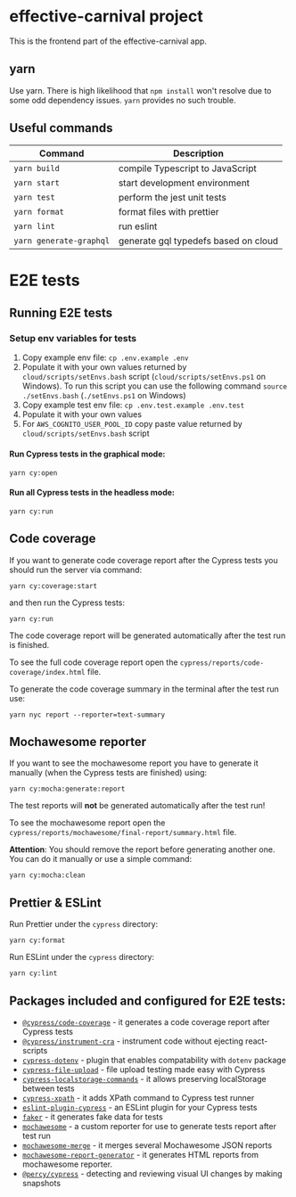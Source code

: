 # effective-carnival project

This is the frontend part of the effective-carnival app.

## yarn

Use yarn. There is high likelihood that `npm install` won't resolve due to some odd dependency issues. `yarn` provides no such trouble.

## Useful commands

Command                                                                 | Description
-----                                                                   | -----------
`yarn build`                                                            | compile Typescript to JavaScript
`yarn start`                                                            | start development environment
`yarn test`                                                             | perform the jest unit tests
`yarn format`                                                           | format files with prettier
`yarn lint`                                                             | run eslint
`yarn generate-graphql`                                                 | generate gql typedefs based on cloud

# E2E tests

## Running E2E tests

### Setup env variables for tests

1. Copy example env file: `cp .env.example .env`
2. Populate it with your own values returned by `cloud/scripts/setEnvs.bash` script (`cloud/scripts/setEnvs.ps1` on Windows). 
To run this script you can use the following command `source ./setEnvs.bash` (`./setEnvs.ps1` on Windows)
3. Copy example test env file: `cp .env.test.example .env.test`
4. Populate it with your own values
5. For `AWS_COGNITO_USER_POOL_ID` copy paste value returned by `cloud/scripts/setEnvs.bash` script
#### Run Cypress tests in the graphical mode:

```
yarn cy:open
```

#### Run all Cypress tests in the headless mode:

```
yarn cy:run
```

## Code coverage

If you want to generate code coverage report after the Cypress tests you should run the server via command:

```
yarn cy:coverage:start
```

and then run the Cypress tests:

```
yarn cy:run
```

The code coverage report will be generated automatically after the test run is finished.

To see the full code coverage report open the `cypress/reports/code-coverage/index.html` file.

To generate the code coverage summary in the terminal after the test run use:
```
yarn nyc report --reporter=text-summary
```

## Mochawesome reporter

If you want to see the mochawesome report you have to generate it manually (when the Cypress tests are finished) using:

```
yarn cy:mocha:generate:report
```

The test reports will **not** be generated automatically after the test run!

To see the mochawesome report open the `cypress/reports/mochawesome/final-report/summary.html` file.

**Attention**: You should remove the report before generating another one. You can do it manually or use a simple command:

```
yarn cy:mocha:clean
```

## Prettier & ESLint

Run Prettier under the `cypress` directory:

```
yarn cy:format
```

Run ESLint under the `cypress` directory:

```
yarn cy:lint
```

## Packages included and configured for E2E tests:

- [`@cypress/code-coverage`](https://www.npmjs.com/package/@cypress/code-coverage) - it generates a code coverage report after Cypress tests
- [`@cypress/instrument-cra`](https://www.npmjs.com/package/@cypress/instrument-cra) - instrument code without ejecting react-scripts
- [`cypress-dotenv`](https://www.npmjs.com/package/cypress-dotenv) - plugin that enables compatability with `dotenv` package
- [`cypress-file-upload`](https://www.npmjs.com/package/cypress-file-upload) - file upload testing made easy with Cypress
- [`cypress-localstorage-commands`](https://www.npmjs.com/package/cypress-localstorage-commands) - it allows preserving localStorage between tests
- [`cypress-xpath`](https://www.npmjs.com/package/cypress-xpath) - it adds XPath command to Cypress test runner
- [`eslint-plugin-cypress`](https://www.npmjs.com/package/eslint-plugin-cypress) - an ESLint plugin for your Cypress tests
- [`faker`](https://www.npmjs.com/package/faker) - it generates fake data for tests
- [`mochawesome`](https://www.npmjs.com/package/mochawesome) - a custom reporter for use to generate tests report after test run
- [`mochawesome-merge`](https://www.npmjs.com/package/mochawesome-merge) - it merges several Mochawesome JSON reports
- [`mochawesome-report-generator`](https://www.npmjs.com/package/mochawesome-report-generator) - it generates HTML reports from mochawesome reporter.
- [`@percy/cypress`](https://www.npmjs.com/package/@percy/cypress) - detecting and reviewing visual UI changes by making snapshots
